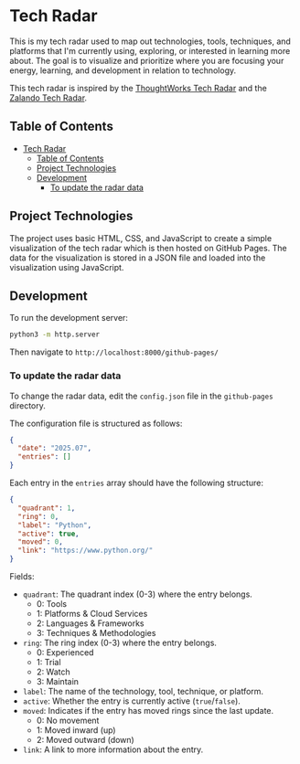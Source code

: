 # Tech Radar

This is my tech radar used to map out technologies, tools, techniques, and platforms that I'm currently using, exploring, or interested in learning more about. The goal is to visualize and prioritize where you are focusing your energy, learning, and development in relation to technology.

This tech radar is inspired by the [ThoughtWorks Tech Radar](https://www.thoughtworks.com/radar) and the [Zalando Tech Radar](https://opensource.zalando.com/tech-radar).

## Table of Contents

- [Tech Radar](#tech-radar)
  - [Table of Contents](#table-of-contents)
  - [Project Technologies](#project-technologies)
  - [Development](#development)
    - [To update the radar data](#to-update-the-radar-data)

## Project Technologies

The project uses basic HTML, CSS, and JavaScript to create a simple visualization of the tech radar which is then hosted on GitHub Pages. The data for the visualization is stored in a JSON file and loaded into the visualization using JavaScript.

## Development

To run the development server:

```bash
python3 -m http.server
```

Then navigate to `http://localhost:8000/github-pages/`

### To update the radar data

To change the radar data, edit the `config.json` file in the `github-pages` directory.

The configuration file is structured as follows:

```json
{
  "date": "2025.07",
  "entries": []
}
```

Each entry in the `entries` array should have the following structure:

```json
{
  "quadrant": 1,
  "ring": 0,
  "label": "Python",
  "active": true,
  "moved": 0,
  "link": "https://www.python.org/"
}
```

Fields:

- `quadrant`: The quadrant index (0-3) where the entry belongs.
  - 0: Tools
  - 1: Platforms & Cloud Services
  - 2: Languages & Frameworks
  - 3: Techniques & Methodologies
- `ring`: The ring index (0-3) where the entry belongs.
  - 0: Experienced
  - 1: Trial
  - 2: Watch
  - 3: Maintain
- `label`: The name of the technology, tool, technique, or platform.
- `active`: Whether the entry is currently active (`true`/`false`).
- `moved`: Indicates if the entry has moved rings since the last update.
  - 0: No movement
  - 1: Moved inward (up)
  - 2: Moved outward (down)
- `link`: A link to more information about the entry.
